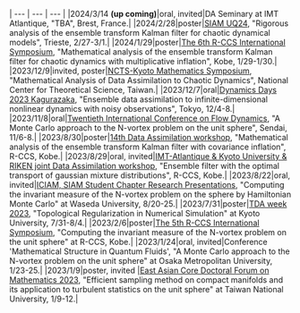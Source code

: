 
  | --- | --- | --- |
  |2024/3/14 **(up coming)**|oral, invited|DA Seminary at IMT Atlantique, "TBA", Brest, France.|
  |2024/2/28|poster|[SIAM UQ24](https://www.siam.org/conferences/cm/conference/uq24), "Rigorous analysis of the ensemble transform Kalman filter for chaotic dynamical models", Trieste, 2/27-3/1.|
  |2024/1/29|poster|[The 6th R-CCS International Symposium](https://www.r-ccs.riken.jp/R-CCS-Symposium/2024/), "Mathematical analysis of the ensemble transform Kalman filter for chaotic dynamics with multiplicative inflation", Kobe, 1/29-1/30.|
  |2023/12/9|invited, poster|[NCTS-Kyoto Mathematics Symposium](https://ncts.ntu.edu.tw/events_2_detail.php?nid=427), "Mathematical Analysis of Data Assimilation to Chaotic Dynamics", National Center for Theoretical Science, Taiwan.|
  |2023/12/7|oral|[Dynamics Days 2023 Kagurazaka](https://sites.google.com/view/dynamicsdays23/), "Ensemble data assimilation to infinite-dimensional nonlinear dynamics with noisy observations", Tokyo, 12/4-8.|
  |2023/11/8|oral|[Twentieth International Conference on Flow Dynamics](https://www.ifs.tohoku.ac.jp/icfd/2023/index.html), "A Monte Carlo approach to the N-vortex problem on the unit sphere", Sendai, 11/6-8.|
  |2023/8/30|poster|[14th Data Assimilation workshop](http://www.data-assimilation.riken.jp/en/events/riken_da_ws_2023/index.html), "Mathematical analysis of the ensemble transform Kalman filter with covariance inflation", R-CCS, Kobe.|
  |2023/8/29|oral, invited|[IMT-Atlantique & Kyoto University & RIKEN joint Data Assimilation workshop](http://www.data-assimilation.riken.jp/en/events/imt_ku_ws_202308/index.html), "Ensemble filter with the optimal transport of gaussian mixture distributions", R-CCS, Kobe.|
  |2023/8/22|oral, invited|[ICIAM, SIAM Student Chapter Research Presentations](https://iciam2023.org/registered_data?id=00793), "Computing the invariant measure of the N-vortex problem on the sphere by Hamiltonian Monte Carlo" at Waseda University, 8/20-25.|
  |2023/7/31|poster|[TDA week 2023](https://sites.google.com/view/tdaweek2023/home), "Topological Regularization in Numerical Simulation" at Kyoto University, 7/31-8/4.|
  |2023/2/6|poster|[The 5th R-CCS International Symposium](https://www.r-ccs.riken.jp/R-CCS-Symposium/2023/), "Computing the invariant measure of the N-vortex problem on the unit sphere" at R-CCS, Kobe.|
  |2023/1/24|oral, invited|Conference 'Mathematical Structure in Quantum Fluids', "A Monte Carlo approach to the N-vortex problem on the unit sphere" at Osaka Metropolitan University, 1/23-25.|
  |2023/1/9|poster, invited |[East Asian Core Doctoral Forum on Mathematics 2023](https://ncts.ntu.edu.tw/templet3/index.php?nid=359), "Efficient sampling method on compact manifolds and its application to turbulent statistics on the unit sphere" at Taiwan National University, 1/9-12.|